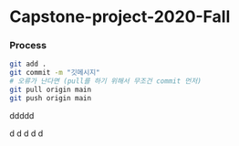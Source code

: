 # Capstone-project-2020-Fall


### Process

``` bash
git add .
git commit -m "깃메시지"
# 오류가 난다면 (pull를 하기 위해서 무조건 commit 먼저)
git pull origin main
git push origin main
```

ddddd

d
d
d
d
d
